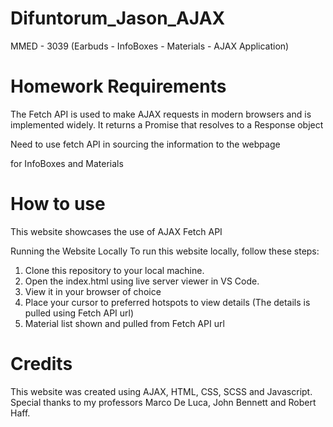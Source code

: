 # Difuntorum_Jason_AJAX
MMED - 3039 (Earbuds - InfoBoxes - Materials - AJAX Application)

# Homework Requirements
The Fetch API is used to make AJAX requests in modern browsers and is implemented widely. It returns a Promise that resolves to a Response object

Need to use fetch API in sourcing the information to the webpage

for InfoBoxes and Materials

# How to use
This website showcases the use of AJAX Fetch API

Running the Website Locally
To run this website locally, follow these steps:
1. Clone this repository to your local machine.
2. Open the index.html using live server viewer in VS Code.
3. View it in your browser of choice
4. Place your cursor to preferred hotspots to view details (The details is pulled using Fetch API url)
5. Material list shown and pulled from Fetch API url

# Credits
This website was created using AJAX, HTML, CSS, SCSS and Javascript. Special thanks to my professors Marco De Luca, John Bennett and Robert Haff.
